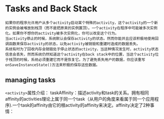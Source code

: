 # Tasks and Back Stack #
	如果你的程序允许用户从多个activity启动某个特殊的activity，这个activity的一个新的实例会被堆放到栈顶（而不是把原来的实例置顶）。一个activity在程序中可能被多次实例化。如果你不想你的activity被多次实例化，你可以改变这个行为。
	当activity停止的时候，系统默认会保存activity的状态。然而你能并且应该积极地使用回调函数来保存activity的状态，以免activity被销毁和重建时造成的数据丢失。
	系统有时为了回收内存会销毁处于停止状态的activity，当这种情况发生时，activity状态信息会丢失，然而系统仍然知道这个activity在back stack中的位置，当这个activity位于栈顶的时候，系统必须重建它而不是恢复它。为了避免丢失用户的数据，你应该重写onSaveInstanceState()方法来积极的保存这些数据。
## managing tasks ##
`<activity>`属性介绍：
	taskAffinity：描述activity和task的关系。拥有相同affinity的activities理论上属于同一个task（从用户的角度来看属于同一个应用程序).一个task的affinity由它的根activity的affinity来决定。affinity决定了2种事情：
